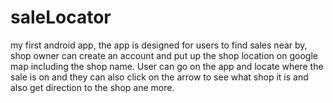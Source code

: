 # saleLocator
 my first android app, the app is designed for users to find sales near by, shop owner can create an account and put up the shop location on google map including the shop name. User can go on the app and locate where the sale is on and they can also click on the arrow to see what shop it is and also get direction to the shop ane more. 
